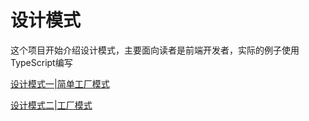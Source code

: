 # 设计模式
这个项目开始介绍设计模式，主要面向读者是前端开发者，实际的例子使用TypeScript编写


[设计模式一|简单工厂模式](https://mp.weixin.qq.com/s?__biz=Mzg3ODA3OTgxNw==&mid=2247483696&idx=1&sn=74afac6c5b1b58b9210e19a5cc15fb41&chksm=cf187b16f86ff200e5e1642cad9b7eae7877154b8f03bb2763ad4b56c0934216d6742a3610dc&token=164442070&lang=zh_CN#rd)

[设计模式二|工厂模式](https://github.com/treeandgrass/designpattern/tree/master/src/Factory)

